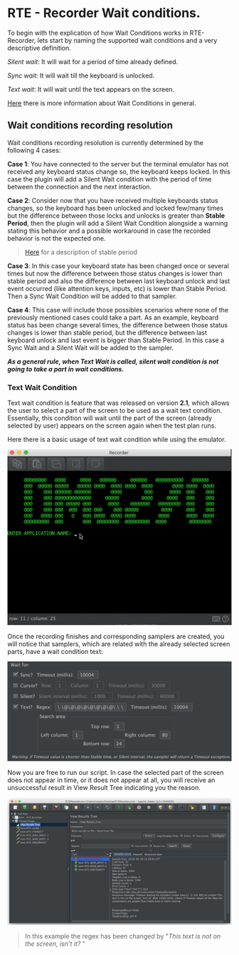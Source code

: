 # RTE - Recorder Wait conditions.
To begin with the explication of how Wait Conditions works in RTE-Recorder, lets start by naming the supported wait conditions and a very descriptive definition.


*Silent wait*: It will wait for a period of time already defined.

*Sync wait*: It will wait till the keyboard is unlocked.

*Text wait*: It will wait until the text appears on the screen.

[Here](../README.md#waiters-usage) there is more information about Wait Conditions in general.


## Wait conditions recording resolution  
Wait conditions recording resolution is currently determined by the following 4 cases:
 
 **Case 1**: You have connected to the server but the terminal emulator has not received any keyboard status change so, the keyboard keeps locked. In this case the plugin will add a Silent Wait condition with the period of time between the connection and the next interaction. 
 
 **Case 2**: Consider now that you have received multiple keyboards status changes, so the keyboard has been unlocked and locked few/many times but the difference between those locks and unlocks is greater than **Stable Period**, then the plugin will add a Silent Wait Condition alongside a warning stating this behavior and a possible workaround in case the recorded behavior is not the expected one.
 
> [Here](../README.md#stable-period) for a description of stable period        
 
 **Case 3**: In this case your keyboard state has been changed once or several times but now the difference between those status changes is lower than stable period and also the difference between last keyboard unlock and last event occurred (like attention keys, inputs, etc) is lower than Stable Period. Then a Sync Wait Condition will be added to that sampler.
 
 **Case 4**: This case will include those possibles scenarios where none of the previously mentioned cases could take a part. As an example, keyboard status has been change several times, the difference between those status changes is lower than stable period, but the difference between last keyboard unlock and last event is bigger than Stable Period. In this case a Sync Wait and a Silent Wait will be added to the sampler.
 
 **_As a general rule, when Text Wait is called, silent wait condition is not going to take a part in wait conditions._**
 
### Text Wait Condition

Text wait condition is feature that was released on version **2.1**, which allows the user to select a part of the screen to be used as a wait text condition. 
Essentially, this condition will wait until the part of the screen (already selected by user) appears on the screen again when the test plan runs.

Here there is a basic usage of text wait condition while using the emulator.

![alt_text](wait-for-text-usage.gif)
  
Once the recording finishes and corresponding samplers are created, you will notice that samplers, which are related with the already selected screen parts, have a wait condition text:

![alt_text](regex-wait-for-text.png) 

Now you are free to run our script. 
In case the selected part of the screen does not appear in time, or it does not appear at all, you will receive an unsuccessful result in View Result Tree indicating you the reason.

![alter_text](unsucessful-text-wait-condition.png)
>In this example the regex has been changed by "*This text is not on the screen, isn't it?* "
 